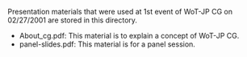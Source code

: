 Presentation materials that were used at 1st event of WoT-JP CG on 02/27/2001 are stored in this directory.

* About_cg.pdf: This material is to explain a concept of WoT-JP CG.
* panel-slides.pdf: This material is for a panel session.
